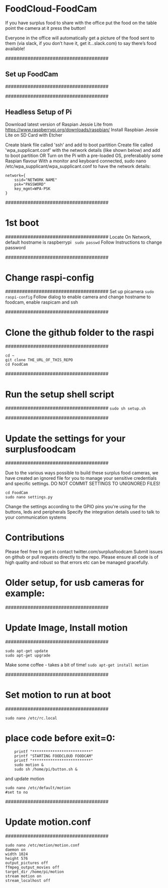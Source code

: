 # FoodCloud-FoodCam

If you have surplus food to share with the office
put the food on the table
point the camera at it
press the button!

Everyone in the office will automatically get a picture of the food sent to them (via slack, if you don’t have it, get it…slack.com) to say there’s food available!


#####################################
## Set up FoodCam
#####################################

#####################################
## Headless Setup of Pi
Download latest version of Raspian Jessie Lite from https://www.raspberrypi.org/downloads/raspbian/
Install Raspbian Jessie Lite on SD Card with Etcher

Create blank file called 'ssh' and add to boot partition
Create file called 'wpa_supplicant.conf' with the network details (like shown below) and add to boot partition
OR
Turn on the Pi with a pre-loaded OS, preferabably some Raspian flavour
With a monitor and keyboard connected, sudo nano /etc/wpa_supplicant/wpa_supplicant.conf to have the network details:
```
network={
    ssid="NETWORK NAME"
    psk="PASSWORD"
    key_mgmt=WPA-PSK
}
```
#####################################
# 1st boot
#####################################
Locate On Network, default hostname is raspberrypi
``` sudo passwd```
 Follow Instructions to change password

#####################################
# Change raspi-config 
#####################################
Set up picamera
```sudo raspi-config```
Follow dialog to enable camera and change hostname to foodcam, enable raspicam and ssh

#####################################
# Clone the github folder to the raspi
#####################################
```
cd ~
git clone THE_URL_OF_THIS_REPO
cd FoodCam
```


#####################################
# Run the setup shell script
#####################################
```sudo sh setup.sh```

#####################################
# Update the settings for your surplusfoodcam
#####################################

Due to the various ways possible to build these surplus food cameras, we have created an ignored file for you to manage your sensitive credentials and specific settings. DO NOT COMMIT SETTINGS TO UNIGNORED FILES!
```
cd FoodCam
sudo nano settings.py
```
Change the settings according to the GPIO pins you're using for the buttons, leds and peripherals
Specify the integration details used to talk to your communication systems



# Contributions
Please feel free to get in contact twitter.com/surplusfoodcam
Submit issues on github or pull requests directly to the repo.
Please ensure all code is of high quality and robust so that errors etc can be managed gracefully.


# Older setup, for usb cameras for example:

#####################################
# Update Image, Install motion
#####################################
```
sudo apt-get update
sudo apt-get upgrade
```
Make some coffee - takes a bit of time!
```sudo apt-get install motion```


#####################################
# Set motion to run at boot
#####################################

```sudo nano /etc/rc.local```
# place code before exit=0:
```
    printf "**************************"
    printf "STARTING FOODCLOUD FOODCAM"
    printf "**************************"
    sudo motion &
    sudo sh /home/pi/button.sh &
```
and update motion
```
sudo nano /etc/default/motion
#set to no
```
#####################################
# Update motion.conf
#####################################
```
sudo nano /etc/motion/motion.conf
daemon on
width 1024
height 576
output_pictures off
ffmpeg_output_movies off
target_dir /home/pi/motion
stream motion on
stream_localhost off
```



